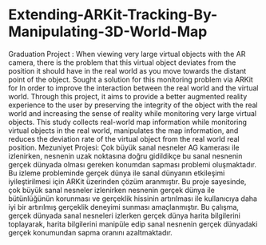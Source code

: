 # Extending-ARKit-Tracking-By-Manipulating-3D-World-Map
 Graduation Project :  When viewing very large virtual objects with the AR camera, there is the problem that this virtual object deviates from the position it should have in the real world as you move towards the distant point of the object. Sought a solution for this monitoring problem via ARKit for In order to improve the interaction between the real world and the virtual world.  Through this project, it aims to provide a better augmented reality experience to the user by preserving the integrity of the object with the real world and increasing the sense of reality while monitoring very large virtual objects. This study collects real-world map information while monitoring virtual objects in the real world, manipulates the map information, and reduces the deviation rate of the virtual object from the real world real position.  Mezuniyet Projesi: Çok büyük sanal nesneler AG kamerası ile izlenirken, nesnenin uzak noktasına doğru gidildikçe bu sanal nesnenin gerçek dünyada olması gereken konumdan sapması problemi oluşmaktadır. Bu izleme probleminde gerçek dünya ile sanal dünyanın etkileşimi iyileştirilmesi için ARKit üzerinden çözüm aranmıştır.   Bu proje sayesinde, çok büyük sanal nesneler izlenirken nesnenin gerçek dünya ile bütünlüğünün korunması ve gerçeklik hissinin artırılması ile kullanıcıya daha iyi bir artırılmış gerçeklik deneyimi sunması amaçlanmıştır. Bu çalışma, gerçek dünyada sanal nesneleri izlerken gerçek dünya harita bilgilerini toplayarak, harita bilgilerini manipüle edip sanal nesnenin gerçek dünyadaki gerçek konumundan sapma oranını azaltmaktadır.
